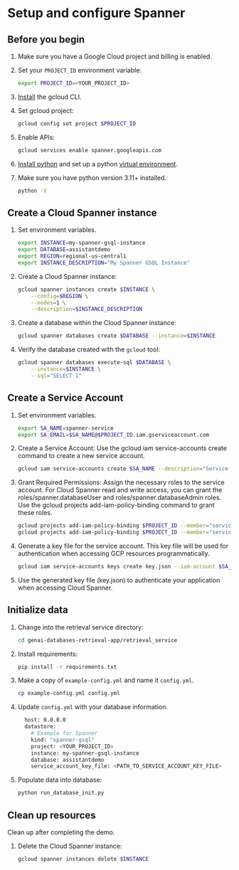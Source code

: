 # Setup and configure Spanner

## Before you begin

1. Make sure you have a Google Cloud project and billing is enabled.

1. Set your `PROJECT_ID` environment variable:

    ```bash
    export PROJECT_ID=<YOUR_PROJECT_ID>
    ```

1. [Install](https://cloud.google.com/sdk/docs/install) the gcloud CLI.

1. Set gcloud project:

    ```bash
    gcloud config set project $PROJECT_ID
    ```

1. Enable APIs:

    ```bash
    gcloud services enable spanner.googleapis.com
    ```

1. [Install python][install-python] and set up a python [virtual environment][venv].

1. Make sure you have python version 3.11+ installed.

    ```bash
    python -V
    ```
[install-python]: https://cloud.google.com/python/docs/setup#installing_python
[venv]: https://cloud.google.com/python/docs/setup#installing_and_using_virtualenv

## Create a Cloud Spanner instance

1. Set environment variables.

    ```bash
    export INSTANCE=my-spanner-gsql-instance
    export DATABASE=assistantdemo
    export REGION=regional-us-central1
    export INSTANCE_DESCRIPTION="My Spanner GSQL Instance"
    ```

1. Create a Cloud Spanner instance:

    ```bash
    gcloud spanner instances create $INSTANCE \
        --config=$REGION \
        --nodes=1 \
        --description=$INSTANCE_DESCRIPTION
    ```
1. Create a database within the Cloud Spanner instance:

    ```bash
    gcloud spanner databases create $DATABASE --instance=$INSTANCE
    ```
1. Verify the database created with the `gcloud` tool:

    ```bash
    gcloud spanner databases execute-sql $DATABASE \
        --instance=$INSTANCE \
        --sql="SELECT 1"
    ```

## Create a Service Account

1. Set environment variables.

    ```bash
    export SA_NAME=spanner-service
    export SA_EMAIL=$SA_NAME@$PROJECT_ID.iam.gserviceaccount.com
    ```

1. Create a Service Account: Use the gcloud iam service-accounts create command to create a new service account.
    ```bash
    gcloud iam service-accounts create $SA_NAME --description="Service account for Cloud Spanner" --display-name="Cloud Spanner Service Account"
    ```

1. Grant Required Permissions: Assign the necessary roles to the service account. For Cloud Spanner read and write access, you can grant the roles/spanner.databaseUser and roles/spanner.databaseAdmin roles. Use the gcloud projects add-iam-policy-binding command to grant these roles.

    ```bash
    gcloud projects add-iam-policy-binding $PROJECT_ID --member="serviceAccount:$SA_EMAIL" --role="roles/spanner.databaseUser" --condition=None
    gcloud projects add-iam-policy-binding $PROJECT_ID --member="serviceAccount:$SA_EMAIL" --role="roles/spanner.databaseAdmin" --condition=None
    ```

1. Generate a key file for the service account. This key file will be used for authentication when accessing GCP resources programmatically.
    ```bash
    gcloud iam service-accounts keys create key.json --iam-account $SA_EMAIL
    ```
1. Use the generated key file (key.json) to authenticate your application when accessing Cloud Spanner.

## Initialize data

1. Change into the retrieval service directory:

    ```bash
    cd genai-databases-retrieval-app/retrieval_service
    ```

1. Install requirements:

    ```bash
    pip install -r requirements.txt
    ```

1. Make a copy of `example-config.yml` and name it `config.yml`.

    ```bash
    cp example-config.yml config.yml
    ```

1. Update `config.yml` with your database information.

    ```bash
      host: 0.0.0.0
      datastore:
        # Example for Spanner
        kind: "spanner-gsql"
        project: <YOUR_PROJECT_ID>
        instance: my-spanner-gsql-instance
        database: assistantdemo
        service_account_key_file: <PATH_TO_SERVICE_ACCOUNT_KEY_FILE>
    ```

1. Populate data into database:

    ```bash
    python run_database_init.py
    ```

## Clean up resources

Clean up after completing the demo.

1. Delete the Cloud Spanner instance:

    ```bash
    gcloud spanner instances delete $INSTANCE
    ```

